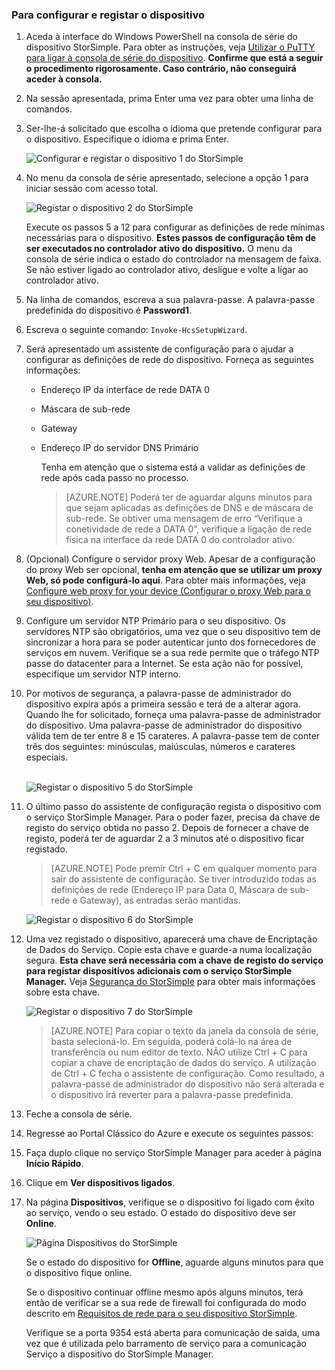 <!--author=alkohli last changed: 02/22/2016-->


### Para configurar e registar o dispositivo

1. Aceda à interface do Windows PowerShell na consola de série do dispositivo StorSimple. Para obter as instruções, veja [Utilizar o PuTTY para ligar à consola de série do dispositivo](#use-putty-to-connect-to-the-device-serial-console). **Confirme que está a seguir o procedimento rigorosamente. Caso contrário, não conseguirá aceder à consola.**

2. Na sessão apresentada, prima Enter uma vez para obter uma linha de comandos. 

3. Ser-lhe-á solicitado que escolha o idioma que pretende configurar para o dispositivo. Especifique o idioma e prima Enter. 

    ![Configurar e registar o dispositivo 1 do StorSimple](./media/storsimple-configure-and-register-device-u1/HCS_RegisterYourDevice1-U1-include.png)

4. No menu da consola de série apresentado, selecione a opção 1 para iniciar sessão com acesso total. 

    ![Registar o dispositivo 2 do StorSimple](./media/storsimple-configure-and-register-device-u1/HCS_RegisterYourDevice2_U1-include.png)
  
     Execute os passos 5 a 12 para configurar as definições de rede mínimas necessárias para o dispositivo. **Estes passos de configuração têm de ser executados no controlador ativo do dispositivo.** O menu da consola de série indica o estado do controlador na mensagem de faixa. Se não estiver ligado ao controlador ativo, desligue e volte a ligar ao controlador ativo.

5. Na linha de comandos, escreva a sua palavra-passe. A palavra-passe predefinida do dispositivo é **Password1**.

6. Escreva o seguinte comando: `Invoke-HcsSetupWizard`. 

7. Será apresentado um assistente de configuração para o ajudar a configurar as definições de rede do dispositivo. Forneça as seguintes informações: 
   - Endereço IP da interface de rede DATA 0
   - Máscara de sub-rede
   - Gateway
   - Endereço IP do servidor DNS Primário
    
        Tenha em atenção que o sistema está a validar as definições de rede após cada passo no processo.
   
      > [AZURE.NOTE] Poderá ter de aguardar alguns minutos para que sejam aplicadas as definições de DNS e de máscara de sub-rede. Se obtiver uma mensagem de erro “Verifique a conetividade de rede a DATA 0”, verifique a ligação de rede física na interface da rede DATA 0 do controlador ativo.

8. (Opcional) Configure o servidor proxy Web. Apesar de a configuração do proxy Web ser opcional, **tenha em atenção que se utilizar um proxy Web, só pode configurá-lo aqui**. Para obter mais informações, veja [Configure web proxy for your device (Configurar o proxy Web para o seu dispositivo)](../articles/storsimple/storsimple-configure-web-proxy.md).

9. Configure um servidor NTP Primário para o seu dispositivo. Os servidores NTP são obrigatórios, uma vez que o seu dispositivo tem de sincronizar a hora para se poder autenticar junto dos fornecedores de serviços em nuvem. Verifique se a sua rede permite que o tráfego NTP passe do datacenter para a Internet. Se esta ação não for possível, especifique um servidor NTP interno. 
 
10. Por motivos de segurança, a palavra-passe de administrador do dispositivo expira após a primeira sessão e terá de a alterar agora. Quando lhe for solicitado, forneça uma palavra-passe de administrador do dispositivo. Uma palavra-passe de administrador do dispositivo válida tem de ter entre 8 e 15 carateres. A palavra-passe tem de conter três dos seguintes: minúsculas, maiúsculas, números e carateres especiais.

    <br/>![Registar o dispositivo 5 do StorSimple](./media/storsimple-configure-and-register-device-u1/HCS_RegisterYourDevice5_U1-include.png)

11. O último passo do assistente de configuração regista o dispositivo com o serviço StorSimple Manager. Para o poder fazer, precisa da chave de registo do serviço obtida no passo 2. Depois de fornecer a chave de registo, poderá ter de aguardar 2 a 3 minutos até o dispositivo ficar registado.

      > [AZURE.NOTE] Pode premir Ctrl + C em qualquer momento para sair do assistente de configuração. Se tiver introduzido todas as definições de rede (Endereço IP para Data 0, Máscara de sub-rede e Gateway), as entradas serão mantidas.

    ![Registar o dispositivo 6 do StorSimple](./media/storsimple-configure-and-register-device-u1/HCS_RegisterYourDevice6_U1-include.png)

12. Uma vez registado o dispositivo, aparecerá uma chave de Encriptação de Dados do Serviço. Copie esta chave e guarde-a numa localização segura. **Esta chave será necessária com a chave de registo do serviço para registar dispositivos adicionais com o serviço StorSimple Manager.** Veja [Segurança do StorSimple](../articles/storsimple/storsimple-security.md) para obter mais informações sobre esta chave.
    
    ![Registar o dispositivo 7 do StorSimple](./media/storsimple-configure-and-register-device-u1/HCS_RegisterYourDevice7_U1-include.png)    

      > [AZURE.NOTE] Para copiar o texto da janela da consola de série, basta selecioná-lo. Em seguida, poderá colá-lo na área de transferência ou num editor de texto. NÃO utilize Ctrl + C para copiar a chave de encriptação de dados do serviço. A utilização de Ctrl + C fecha o assistente de configuração. Como resultado, a palavra-passe de administrador do dispositivo não será alterada e o dispositivo irá reverter para a palavra-passe predefinida.

13. Feche a consola de série.

14. Regresse ao Portal Clássico do Azure e execute os seguintes passos:
  1. Faça duplo clique no serviço StorSimple Manager para aceder à página **Início Rápido**.
  2. Clique em **Ver dispositivos ligados**.
  3. Na página **Dispositivos**, verifique se o dispositivo foi ligado com êxito ao serviço, vendo o seu estado. O estado do dispositivo deve ser **Online**.
   
        ![Página Dispositivos do StorSimple](./media/storsimple-configure-and-register-device-u1/HCS_DevicesPageM_U1-include.png) 
  
        Se o estado do dispositivo for **Offline**, aguarde alguns minutos para que o dispositivo fique online. 

        Se o dispositivo continuar offline mesmo após alguns minutos, terá então de verificar se a sua rede de firewall foi configurada do modo descrito em [Requisitos de rede para o seu dispositivo StorSimple](../articles/storsimple/storsimple-system-requirements.md). 

        Verifique se a porta 9354 está aberta para comunicação de saída, uma vez que é utilizada pelo barramento de serviço para a comunicação Serviço a dispositivo do StorSimple Manager.
     
       



<!--HONumber=Jun16_HO2-->


